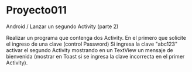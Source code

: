 # Proyecto011
Android / Lanzar un segundo Activity (parte 2)

Realizar un programa que contenga dos Activity. En el primero que solicite el ingreso de una clave (control Password) Si ingresa la clave "abc123" activar el segundo Activity mostrando en un TextView un mensaje de bienvenida (mostrar en Toast si se ingresa la clave incorrecta en el primer Activity).

